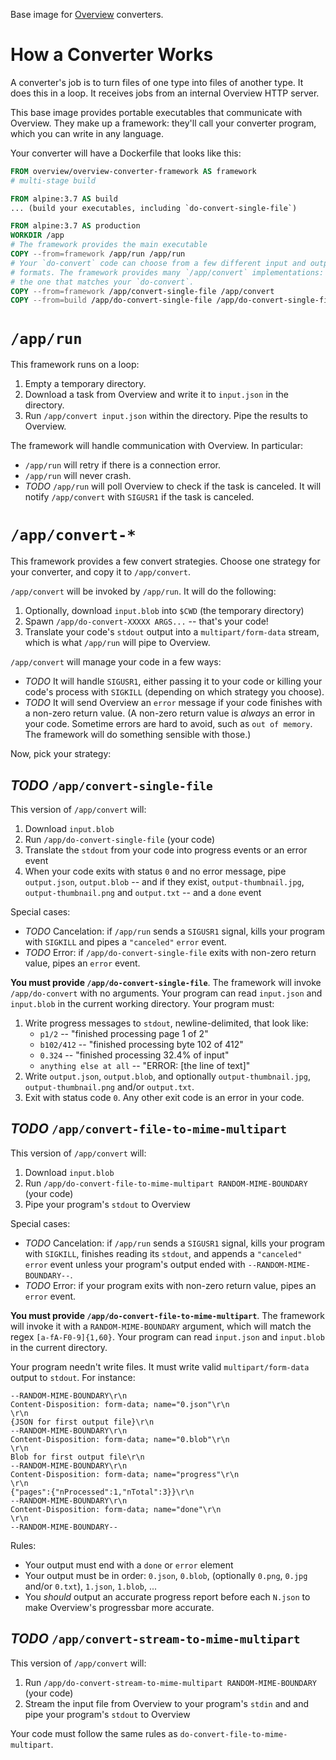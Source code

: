 Base image for [Overview](https://github.com/overview/overview-server) converters.

# How a Converter Works

A converter's job is to turn files of one type into files of another type. It
does this in a loop. It receives jobs from an internal Overview HTTP server.

This base image provides portable executables that communicate with Overview.
They make up a framework: they'll call your converter program, which you can
write in any language.

Your converter will have a Dockerfile that looks like this:

```Dockerfile
FROM overview/overview-converter-framework AS framework
# multi-stage build

FROM alpine:3.7 AS build
... (build your executables, including `do-convert-single-file`)

FROM alpine:3.7 AS production
WORKDIR /app
# The framework provides the main executable
COPY --from=framework /app/run /app/run
# Your `do-convert` code can choose from a few different input and output
# formats. The framework provides many `/app/convert` implementations: pick
# the one that matches your `do-convert`.
COPY --from=framework /app/convert-single-file /app/convert
COPY --from=build /app/do-convert-single-file /app/do-convert-single-file
```

# `/app/run`

This framework runs on a loop:

1. Empty a temporary directory.
1. Download a task from Overview and write it to `input.json` in the directory.
1. Run `/app/convert input.json` within the directory. Pipe the results to
   Overview.

The framework will handle communication with Overview. In particular:

* `/app/run` will retry if there is a connection error.
* `/app/run` will never crash.
* *TODO* `/app/run` will poll Overview to check if the task is canceled. It
  will notify `/app/convert` with `SIGUSR1` if the task is canceled.

# `/app/convert-*`

This framework provides a few convert strategies. Choose one strategy for your
converter, and copy it to `/app/convert`.

`/app/convert` will be invoked by `/app/run`. It will do the following:

1. Optionally, download `input.blob` into `$CWD` (the temporary directory)
1. Spawn `/app/do-convert-XXXXX ARGS...` -- that's your code!
1. Translate your code's `stdout` output into a `multipart/form-data` stream,
   which is what `/app/run` will pipe to Overview.

`/app/convert` will manage your code in a few ways:

* *TODO* It will handle `SIGUSR1`, either passing it to your code or killing
  your code's process with `SIGKILL` (depending on which strategy you choose).
* *TODO* It will send Overview an `error` message if your code finishes with a
  non-zero return value. (A non-zero return value is _always_ an error in your
  code. Sometime errors are hard to avoid, such as `out of memory`. The
  framework will do something sensible with those.)

Now, pick your strategy:

## *TODO* `/app/convert-single-file`

This version of `/app/convert` will:

1. Download `input.blob`
2. Run `/app/do-convert-single-file` (your code)
3. Translate the `stdout` from your code into progress events or an error event
4. When your code exits with status `0` and no error message, pipe
   `output.json`, `output.blob` -- and if they exist, `output-thumbnail.jpg`,
   `output-thumbnail.png` and `output.txt` -- and a `done` event

Special cases:

* *TODO* Cancelation: if `/app/run` sends a `SIGUSR1` signal, kills your program
  with `SIGKILL` and pipes a `"canceled"` `error` event.
* *TODO* Error: if `/app/do-convert-single-file` exits with non-zero return
  value, pipes an `error` event.

**You must provide `/app/do-convert-single-file`**. The framework will invoke
`/app/do-convert` with no arguments. Your program can read `input.json` and
`input.blob` in the current working directory. Your program must:

1. Write progress messages to `stdout`, newline-delimited, that look like:
    * `p1/2` -- "finished processing page 1 of 2"
    * `b102/412` -- "finished processing byte 102 of 412"
    * `0.324` -- "finished processing 32.4% of input"
    * `anything else at all` -- "ERROR: [the line of text]"
2. Write `output.json`, `output.blob`, and optionally `output-thumbnail.jpg`,
   `output-thumbnail.png` and/or `output.txt`.
3. Exit with status code `0`. Any other exit code is an error in your code.

## *TODO* `/app/convert-file-to-mime-multipart`

This version of `/app/convert` will:

1. Download `input.blob`
2. Run `/app/do-convert-file-to-mime-multipart RANDOM-MIME-BOUNDARY` (your code)
3. Pipe your program's `stdout` to Overview

Special cases:

* *TODO* Cancelation: if `/app/run` sends a `SIGUSR1` signal, kills your program
  with `SIGKILL`, finishes reading its `stdout`, and appends a `"canceled"`
  `error` event unless your program's output ended with
  `--RANDOM-MIME-BOUNDARY--`.
* *TODO* Error: if your program exits with non-zero return value, pipes an
  `error` event.

**You must provide `/app/do-convert-file-to-mime-multipart`**. The framework
will invoke it with a `RANDOM-MIME-BOUNDARY` argument, which will match the
regex `[a-fA-F0-9]{1,60}`. Your program can read `input.json` and `input.blob`
in the current directory.

Your program needn't write files. It must write valid `multipart/form-data`
output to `stdout`. For instance:

```multipart/form-data
--RANDOM-MIME-BOUNDARY\r\n
Content-Disposition: form-data; name="0.json"\r\n
\r\n
{JSON for first output file}\r\n
--RANDOM-MIME-BOUNDARY\r\n
Content-Disposition: form-data; name="0.blob"\r\n
\r\n
Blob for first output file\r\n
--RANDOM-MIME-BOUNDARY\r\n
Content-Disposition: form-data; name="progress"\r\n
\r\n
{"pages":{"nProcessed":1,"nTotal":3}}\r\n
--RANDOM-MIME-BOUNDARY\r\n
Content-Disposition: form-data; name="done"\r\n
\r\n
--RANDOM-MIME-BOUNDARY--
```

Rules:

* Your output must end with a `done` or `error` element
* Your output must be in order: `0.json`, `0.blob`, (optionally `0.png`,
  `0.jpg` and/or `0.txt`), `1.json`, `1.blob`, ...
* You _should_ output an accurate progress report before each `N.json` to make
  Overview's progressbar more accurate.

## *TODO* `/app/convert-stream-to-mime-multipart`

This version of `/app/convert` will:

1. Run `/app/do-convert-stream-to-mime-multipart RANDOM-MIME-BOUNDARY` (your
   code)
2. Stream the input file from Overview to your program's `stdin` and and pipe
   your program's `stdout` to Overview

Your code must follow the same rules as `do-convert-file-to-mime-multipart`.
